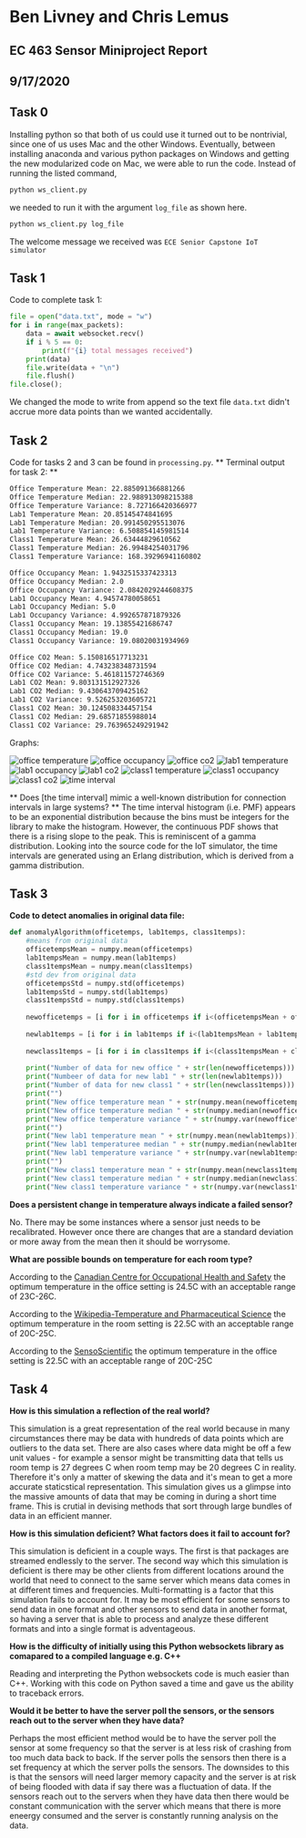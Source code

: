 # Ben Livney and Chris Lemus
## EC 463 Sensor Miniproject Report
## 9/17/2020


## Task 0
Installing python so that both of us could use it turned out to be nontrivial, since one of us uses Mac and the other Windows. Eventually, between installing anaconda and various python packages on Windows and getting the new modularized code on Mac, we were able to run the code. Instead of running the listed command,
```sh
python ws_client.py
```
we needed to run it with the argument ```log_file``` as shown here.
```sh
python ws_client.py log_file
```
The welcome message we received was ```ECE Senior Capstone IoT simulator```	


## Task 1
Code to complete task 1:
```python
file = open("data.txt", mode = "w")
for i in range(max_packets):
    data = await websocket.recv()
    if i % 5 == 0:
        print(f"{i} total messages received")
    print(data) 
    file.write(data + "\n")
    file.flush()
file.close();
```
We changed the mode to write from append so the text file ```data.txt``` didn't accrue more data points than we wanted accidentally.


## Task 2
Code for tasks 2 and 3 can be found in ```processing.py```.
** Terminal output for task 2: **
```sh
Office Temperature Mean: 22.885091366881266
Office Temperature Median: 22.988913098215388
Office Temperature Variance: 8.727166420366977
Lab1 Temperature Mean: 20.85145474841695
Lab1 Temperature Median: 20.991450295513076
Lab1 Temperature Variance: 6.508854145981514
Class1 Temperature Mean: 26.63444829610562
Class1 Temperature Median: 26.99484254031796
Class1 Temperature Variance: 168.39296941160802

Office Occupancy Mean: 1.9432515337423313
Office Occupancy Median: 2.0
Office Occupancy Variance: 2.0842029244608375
Lab1 Occupancy Mean: 4.94574780058651
Lab1 Occupancy Median: 5.0
Lab1 Occupancy Variance: 4.992657871879326
Class1 Occupancy Mean: 19.13855421686747
Class1 Occupancy Median: 19.0
Class1 Occupancy Variance: 19.08020031934969

Office CO2 Mean: 5.150816517713231
Office CO2 Median: 4.743238348731594
Office CO2 Variance: 5.461811572746369
Lab1 CO2 Mean: 9.803131512927326
Lab1 CO2 Median: 9.430643709425162
Lab1 CO2 Variance: 9.526253203605721
Class1 CO2 Mean: 30.124508334457154
Class1 CO2 Median: 29.68571855988014
Class1 CO2 Variance: 29.763965249291942
```

Graphs:

![office temperature](https://github.com/blivney/2020-sensor-miniproject/blob/master/images/office%20temperature.png)
![office occupancy](https://github.com/blivney/2020-sensor-miniproject/blob/master/images/office%20occupancy.png)
![office co2](https://github.com/blivney/2020-sensor-miniproject/blob/master/images/office%20co2.png)
![lab1 temperature](https://github.com/blivney/2020-sensor-miniproject/blob/master/images/lab1%20temperature.png)
![lab1 occupancy](https://github.com/blivney/2020-sensor-miniproject/blob/master/images/lab1%20occupancy.png)
![lab1 co2](https://github.com/blivney/2020-sensor-miniproject/blob/master/images/lab1%20co2.png)
![class1 temperature](https://github.com/blivney/2020-sensor-miniproject/blob/master/images/class1%20temperature.png)
![class1 occupancy](https://github.com/blivney/2020-sensor-miniproject/blob/master/images/class1%20occupancy.png)
![class1 co2](https://github.com/blivney/2020-sensor-miniproject/blob/master/images/class1%20co2.png)
![time interval](https://github.com/blivney/2020-sensor-miniproject/blob/master/images/time%20interval.png)

** Does [the time interval] mimic a well-known distribution for connection intervals in large systems? **
The time interval histogram (i.e. PMF) appears to be an exponential distribution because the bins must be integers for the library to make the histogram. However, the continuous PDF shows that there is a rising slope to the peak. This is reminiscent of a gamma distribution. Looking into the source code for the IoT simulator, the time intervals are generated using an Erlang distribution, which is derived from a gamma distribution.


## Task 3
**Code to detect anomalies in original data file:**
```python 
def anomalyAlgorithm(officetemps, lab1temps, class1temps):
    #means from original data
    officetempsMean = numpy.mean(officetemps)
    lab1tempsMean = numpy.mean(lab1temps)
    class1tempsMean = numpy.mean(class1temps)
    #std dev from original data
    officetempsStd = numpy.std(officetemps)
    lab1tempsStd = numpy.std(lab1temps)
    class1tempsStd = numpy.std(class1temps)
    
    newofficetemps = [i for i in officetemps if i<(officetempsMean + officetempsStd)  and i>(officetempsMean - officetempsStd)]
    
    newlab1temps = [i for i in lab1temps if i<(lab1tempsMean + lab1tempsStd) and i>(lab1tempsMean - lab1tempsStd)]
    
    newclass1temps = [i for i in class1temps if i<(class1tempsMean + class1tempsStd) and i>(class1tempsMean - class1tempsStd)]
    
    print("Number of data for new office " + str(len(newofficetemps)))
    print("Numbeer of data for new lab1 " + str(len(newlab1temps)))
    print("Number of data for new class1 " + str(len(newclass1temps)))
    print("")
    print("New office temperature mean " + str(numpy.mean(newofficetemps)))
    print("New office temperature median " + str(numpy.median(newofficetemps)))
    print("New office temperature variance " + str(numpy.var(newofficetemps)))
    print("")
    print("New lab1 temperature mean " + str(numpy.mean(newlab1temps)))
    print("New lab1 temperaturee median " + str(numpy.median(newlab1temps)))
    print("New lab1 temperature variance " + str(numpy.var(newlab1temps)))
    print("")
    print("New class1 temperature mean " + str(numpy.mean(newclass1temps)))
    print("New class1 temperature median " + str(numpy.median(newclass1temps)))
    print("New class1 temperature variance " + str(numpy.var(newclass1temps)))
``` 
**Does a persistent change in temperature always indicate a failed sensor?**

No. There may be some instances where a sensor just needs to be recalibrated. However once there are changes that are a 
standard deviation or more away from the mean then it should be worrysome. 

**What are possible bounds on temperature for each room type?** 

According to the [Canadian Centre for Occupational Health and Safety](https://www.ccohs.ca/oshanswers/phys_agents/thermal_comfort.html#:~:text=Recommendations%20provided%20by%20CSA%20Z412,of%2020%2D23.5%C2%B0C) the optimum temperature in the office setting is 24.5C with an acceptable range of 23C-26C. 

According to the [Wikipedia-Temperature and Pharmaceutical Science](https://en.wikipedia.org/wiki/Talk%3ARoom_temperature#:~:text=20%C2%B0C%20to%2025,listed%20on%20many%20pharmaceutical%20products.) the optimum temperature in the room setting is 22.5C with an acceptable range of 20C-25C.

According to the [SensoScientific](https://www.sensoscientific.com/blog-maintain-laboratory-temperature-humidity/#:~:text=In%20the%20United%20States%2C%20the,Other%20standards%20exist.) the optimum temperature in the office setting is 22.5C with an acceptable range of 20C-25C


## Task 4
**How is this simulation a reflection of the real world?**

This simulation is a great representation of the real world because in many circumstances there may be data with hundreds of data points which are outliers to the data set. There are also cases where data might be off a few unit values - for example a sensor might be transmitting data that tells us room temp is 27 degrees C when room temp may be 20 degrees C in reality. Therefore it's only a matter of skewing the data and it's mean to get a more accurate staticstical representation. This simulation gives us a glimpse into the massive amounts of data that may be coming in during a short time frame. This is crutial in devising methods that sort through large bundles of data in an efficient manner. 

**How is this simulation deficient? What factors does it fail to account for?**

This simulation is deficient in a couple ways. The first is that packages are streamed endlessly to the server. The second way which this simulation is deficient is there may be other clients from different locations around the world that need to connect to the same server which means data comes in at different times and frequencies. Multi-formatting is a factor that this simulation fails to account for. It may be most efficient for some sensors to send data in one format and other sensors to send data in another format, so having a server that is able to process and analyze these different formats and into a single format is adventageous. 

**How is the difficulty of initially using this Python websockets library as comapared to a compiled language e.g. C++**

Reading and interpreting the Python websockets code is much easier than C++. Working with this code on Python saved a time and gave us the ability to traceback errors. 

**Would it be better to have the server poll the sensors, or the sensors reach out to the server when they have data?**

Perhaps the most efficient method would be to have the server poll the sensor at some frequency so that the server is at less risk of crashing from too much data back to back. If the server polls the sensors then there is a set frequency at which the server polls the sensors. The downsides to this is that the sensors will need larger memory capacity and the server is at risk of being flooded with data if say there was a fluctuation of data. If the sensors reach out to the servers when they have data then there would be constant communication with the server which means that there is more eneergy consumed and the server is constantly running analysis on the data. 

